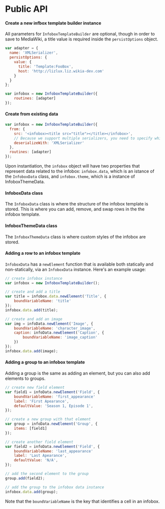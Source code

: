 # Public API

#### Create a new infbox template builder instance
All parameters  for `InfoboxTemplateBuilder` are optional, though in order to save to MediaWiki, a title value is required inside the `persistOptions` object. 

```javascript
var adapter = {
  name: 'XMLSerializer',
  persistOptions: {
    value: {
      title: 'Template:FooBox',
      host: 'http://lizlux.liz.wikia-dev.com'
    }
  }
};

var infobox = new InfoboxTemplateBuilder({
	routines: [adapter]
});
```

#### Create from existing data
```javascript
var infobox = new InfoboxTemplateBuilder({
  from: {
	src: '<infobox><title src="title"></title></infobox>',
    // Because we support multiple serializers, you need to specify which one you want to use to deserialize from
	deserializeWith: 'XMLSerializer' 
  },
  routines: [adapter]
});
```

Upon instantiation, the `infobox` object will have two properties that represent data related to the infobox: `infobox.data`, which is an istance of the `InfoboxData` class, and `infobox.theme`, which is a instance of InfoboxThemeData. 

#### InfoboxData class
The `InfoboxData` class is where the structure of the infobox template is stored. This is where you can add, remove, and swap rows in the the infobox template. 

#### InfoboxThemeData class
The `InfoboxThemeData` class is where custom styles of the infobox are stored. 

#### Adding a row to an infobox template
`InfoboxData` has a `newElement` function that is available both statically and non-statically, via an `InfoboxData` instance. Here's an example usage: 
```javascript
// create infobox instance
var infobox = new InfoboxTemplateBuilder();

// create and add a title
var title = infobox.data.newElement('Title', {
	boundVariableName: 'title'
});
infobox.data.add(title);

// create and add an image
var img = infoData.newElement('Image', {
	boundVariableName: 'character_image',
	caption: infoData.newElement('Caption', {
		boundVariableName: 'image_caption'
	})
});
infobox.data.add(image);
```

#### Adding a group to an infobox template
Adding a group is the same as adding an element, but you can also add elements to groups. 

```javascript
// create new field element
var field1 = infoData.newElement('Field', {
	boundVariableName: 'first_appearance'
	label: 'First Apearance',
	defaultValue: 'Season 1, Episode 1',
});

// create a new group with that element
var group = infoData.newElement('Group', {
	items: [field1]
});

// create another field element
var field2 = infoData.newElement('Field', {
	boundVariableName: 'last_appearance'
	label: 'Last Apearance',
	defaultValue: 'N/A',
});

// add the second element to the group
group.add(field2);

// add the group to the infobox data instance
infobox.data.add(group);
```
Note that the `boundVariableName` is the key that identifies a cell in an infobox.  
